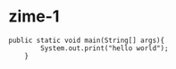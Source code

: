 # zime-1
    public static void main(String[] args){
            System.out.print("hello world");
	    }
